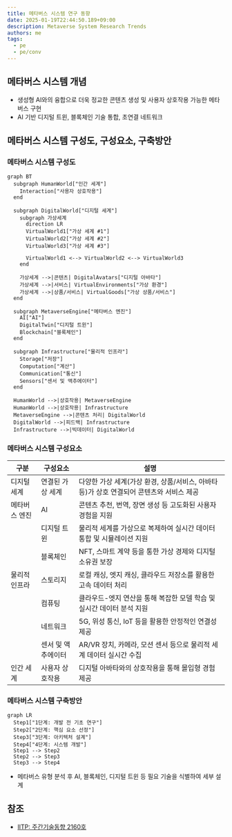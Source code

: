 ```yaml
---
title: 메타버스 시스템 연구 동향
date: 2025-01-19T22:44:50.189+09:00
description: Metaverse System Research Trends
authors: me
tags:
  - pe
  - pe/conv
---
```


## 메타버스 시스템 개념

- 생성형 AI와의 융합으로 더욱 정교한 콘텐츠 생성 및 사용자 상호작용 가능한 메타버스 구현
- AI 기반 디지털 트윈, 블록체인 기술 통합, 초연결 네트워크

## 메타버스 시스템 구성도, 구성요소, 구축방안

### 메타버스 시스템 구성도

```mermaid
graph BT
  subgraph HumanWorld["인간 세계"]
    Interaction["사용자 상호작용"]
  end
  
  subgraph DigitalWorld["디지털 세계"]
    subgraph 가상세계
      direction LR
      VirtualWorld1["가상 세계 #1"]
      VirtualWorld2["가상 세계 #2"]
      VirtualWorld3["가상 세계 #3"]

      VirtualWorld1 <--> VirtualWorld2 <--> VirtualWorld3
    end

    가상세계 -->|콘텐츠| DigitalAvatars["디지털 아바타"]
    가상세계 -->|서비스| VirtualEnvironments["가상 환경"]
    가상세계 -->|상품/서비스| VirtualGoods["가상 상품/서비스"]
  end

  subgraph MetaverseEngine["메타버스 엔진"]
    AI["AI"]
    DigitalTwin["디지털 트윈"]
    Blockchain["블록체인"]
  end
  
  subgraph Infrastructure["물리적 인프라"]
    Storage["저장"]
    Computation["계산"]
    Communication["통신"]
    Sensors["센서 및 액추에이터"]
  end

  HumanWorld -->|상호작용| MetaverseEngine
  HumanWorld -->|상호작용| Infrastructure
  MetaverseEngine -->|콘텐츠 처리| DigitalWorld
  DigitalWorld -->|피드백| Infrastructure
  Infrastructure -->|빅데이터| DigitalWorld
```

### 메타버스 시스템 구성요소

| 구분 | 구성요소 | 설명 |
| --- | --- | --- |
| 디지털 세계 | 연결된 가상 세계 | 다양한 가상 세계(가상 환경, 상품/서비스, 아바타 등)가 상호 연결되어 콘텐츠와 서비스 제공 |
| 메타버스 엔진 | AI | 콘텐츠 추천, 번역, 장면 생성 등 고도화된 사용자 경험을 지원 |
| | 디지털 트윈 | 물리적 세계를 가상으로 복제하여 실시간 데이터 통합 및 시뮬레이션 지원 |
| | 블록체인  | NFT, 스마트 계약 등을 통한 가상 경제와 디지털 소유권 보장 |
| 물리적 인프라 | 스토리지 | 로컬 캐싱, 엣지 캐싱, 클라우드 저장소를 활용한 고속 데이터 처리 |
| | 컴퓨팅 | 클라우드-엣지 연산을 통해 복잡한 모델 학습 및 실시간 데이터 분석 지원 |
| | 네트워크 | 5G, 위성 통신, IoT 등을 활용한 안정적인 연결성 제공 |
| | 센서 및 액추에이터 | AR/VR 장치, 카메라, 모션 센서 등으로 물리적 세계 데이터 실시간 수집 |
| 인간 세계 | 사용자 상호작용 | 디지털 아바타와의 상호작용을 통해 몰입형 경험 제공 |

### 메타버스 시스템 구축방안

```mermaid
graph LR
  Step1["1단계: 개발 전 기초 연구"]
  Step2["2단계: 핵심 요소 선정"]
  Step3["3단계: 아키텍처 설계"]
  Step4["4단계: 시스템 개발"]
  Step1 --> Step2
  Step2 --> Step3
  Step3 --> Step4
```

- 메타버스 유형 분석 후 AI, 블록체인, 디지털 트윈 등 필요 기술을 식별하여 세부 설계

## 참조

- [IITP: 주간기술동향 2160호](https://iitp.kr/kr/1/knowledge/periodicalViewA.it?searClassCode=B_ITA_01&masterCode=publication&identifier=1345)
